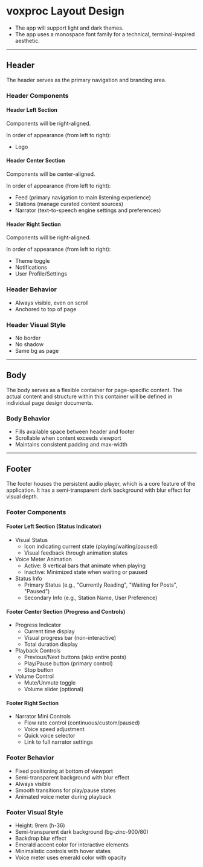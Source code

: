# voxproc Layout Design

- The app will support light and dark themes.
- The app uses a monospace font family for a technical, terminal-inspired aesthetic.

---

## Header

The header serves as the primary navigation and branding area.

### Header Components

#### Header Left Section

Components will be right-aligned.

In order of appearance (from left to right):

- Logo

#### Header Center Section

Components will be center-aligned.

In order of appearance (from left to right):

- Feed (primary navigation to main listening experience)
- Stations (manage curated content sources)
- Narrator (text-to-speech engine settings and preferences)

#### Header Right Section

Components will be right-aligned.

In order of appearance (from left to right):

- Theme toggle
- Notifications
- User Profile/Settings

### Header Behavior

- Always visible, even on scroll
- Anchored to top of page

### Header Visual Style

- No border
- No shadow
- Same bg as page

---

## Body

The body serves as a flexible container for page-specific content. The actual content and structure within this container will be defined in individual page design documents.

### Body Behavior

- Fills available space between header and footer
- Scrollable when content exceeds viewport
- Maintains consistent padding and max-width

---

## Footer

The footer houses the persistent audio player, which is a core feature of the application. It has a semi-transparent dark background with blur effect for visual depth.

### Footer Components

#### Footer Left Section (Status Indicator)

- Visual Status
  - Icon indicating current state (playing/waiting/paused)
  - Visual feedback through animation states
- Voice Meter Animation
  - Active: 8 vertical bars that animate when playing
  - Inactive: Minimized state when waiting or paused
- Status Info
  - Primary Status (e.g., "Currently Reading", "Waiting for Posts", "Paused")
  - Secondary Info (e.g., Station Name, User Preference)

#### Footer Center Section (Progress and Controls)

- Progress Indicator
  - Current time display
  - Visual progress bar (non-interactive)
  - Total duration display
- Playback Controls
  - Previous/Next buttons (skip entire posts)
  - Play/Pause button (primary control)
  - Stop button
- Volume Control
  - Mute/Unmute toggle
  - Volume slider (optional)

#### Footer Right Section

- Narrator Mini Controls
  - Flow rate control (continuous/custom/paused)
  - Voice speed adjustment
  - Quick voice selector
  - Link to full narrator settings

### Footer Behavior

- Fixed positioning at bottom of viewport
- Semi-transparent background with blur effect
- Always visible
- Smooth transitions for play/pause states
- Animated voice meter during playback

### Footer Visual Style

- Height: 9rem (h-36)
- Semi-transparent dark background (bg-zinc-900/80)
- Backdrop blur effect
- Emerald accent color for interactive elements
- Minimalistic controls with hover states
- Voice meter uses emerald color with opacity
